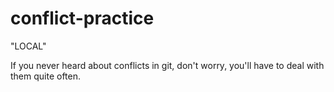# conflict-practice

"LOCAL"

If you never heard about conflicts in git, don't worry, you'll have to deal with them quite often.
